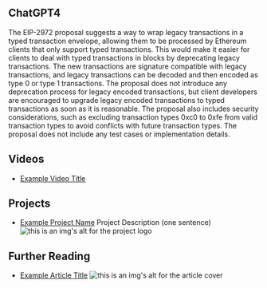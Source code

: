 ## ChatGPT4

The EIP-2972 proposal suggests a way to wrap legacy transactions in a typed transaction envelope, allowing them to be processed by Ethereum clients that only support typed transactions. This would make it easier for clients to deal with typed transactions in blocks by deprecating legacy transactions. The new transactions are signature compatible with legacy transactions, and legacy transactions can be decoded and then encoded as type 0 or type 1 transactions. The proposal does not introduce any deprecation process for legacy encoded transactions, but client developers are encouraged to upgrade legacy encoded transactions to typed transactions as soon as it is reasonable. The proposal also includes security considerations, such as excluding transaction types 0xc0 to 0xfe from valid transaction types to avoid conflicts with future transaction types. The proposal does not include any test cases or implementation details.

## Videos

- [Example Video Title](https://www.youtube.com/watch?v=TDGq4aeevgY)

## Projects

- [Example Project Name](https://xxxx.xxx/xxxxx) Project Description (one sentence) ![this is an img's alt for the project logo](https://xxxx.xxx/project-logo.xxx)

## Further Reading

- [Example Article Title](https://xxxx.xxx/xxxxx) ![this is an img's alt for the article cover](https://xxxx.xxx/article-cover.xxx)

